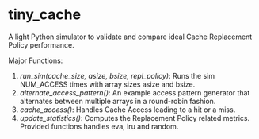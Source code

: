 # tiny_cache
A light Python simulator to validate and compare ideal Cache Replacement Policy performance.

Major Functions:
1. *run_sim(cache_size, asize, bsize, repl_policy)*: Runs the sim NUM_ACCESS times with array sizes asize and bsize.
2. *alternate_access_pattern()*: An example access pattern generator that alternates between multiple arrays in a round-robin fashion.
3. *cache_access()*: Handles Cache Access leading to a hit or a miss.
4. *update_statistics()*: Computes the Replacement Policy related metrics. Provided functions handles eva, lru and random.

